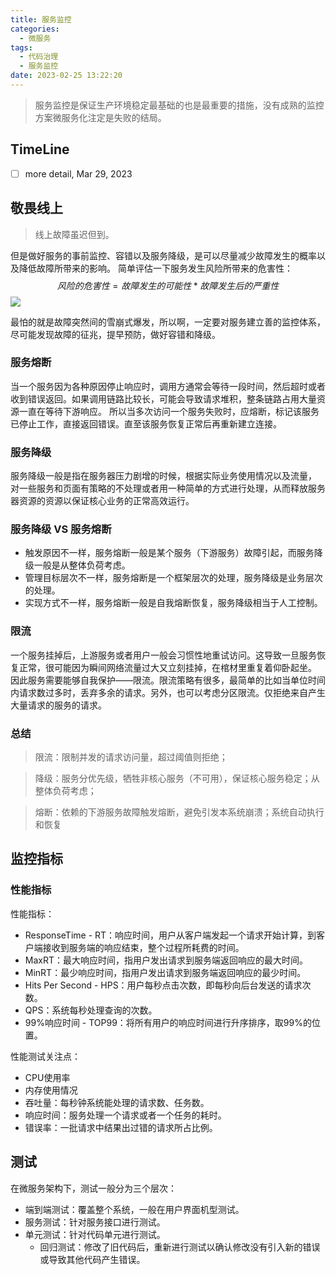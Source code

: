 ```yaml
---
title: 服务监控
categories:
  - 微服务
tags:
  - 代码治理
  - 服务监控
date: 2023-02-25 13:22:20
---
```

>服务监控是保证生产环境稳定最基础的也是最重要的措施，没有成熟的监控方案微服务化注定是失败的结局。

## TimeLine
- [ ] more detail, Mar 29, 2023

## 敬畏线上
>线上故障虽迟但到。

但是做好服务的事前监控、容错以及服务降级，是可以尽量减少故障发生的概率以及降低故障所带来的影响。
简单评估一下服务发生风险所带来的危害性：
$$风险的危害性=故障发生的可能性 * 故障发生后的严重性$$
![](/images/fault.png)

最怕的就是故障突然间的雪崩式爆发，所以啊，一定要对服务建立善的监控体系，尽可能发现故障的征兆，提早预防，做好容错和降级。

### 服务熔断
当一个服务因为各种原因停止响应时，调用方通常会等待一段时间，然后超时或者收到错误返回。如果调用链路比较长，可能会导致请求堆积，整条链路占用大量资源一直在等待下游响应。
所以当多次访问一个服务失败时，应熔断，标记该服务已停止工作，直接返回错误。直至该服务恢复正常后再重新建立连接。

### 服务降级
服务降级一般是指在服务器压力剧增的时候，根据实际业务使用情况以及流量，
对一些服务和页面有策略的不处理或者用一种简单的方式进行处理，从而释放服务器资源的资源以保证核心业务的正常高效运行。

### 服务降级 VS 服务熔断

- 触发原因不一样，服务熔断一般是某个服务（下游服务）故障引起，而服务降级一般是从整体负荷考虑。
- 管理目标层次不一样，服务熔断是一个框架层次的处理，服务降级是业务层次的处理。
- 实现方式不一样，服务熔断一般是自我熔断恢复，服务降级相当于人工控制。


### 限流
一个服务挂掉后，上游服务或者用户一般会习惯性地重试访问。这导致一旦服务恢复正常，很可能因为瞬间网络流量过大又立刻挂掉，在棺材里重复着仰卧起坐。
因此服务需要能够自我保护——限流。限流策略有很多，最简单的比如当单位时间内请求数过多时，丢弃多余的请求。另外，也可以考虑分区限流。仅拒绝来自产生大量请求的服务的请求。

### 总结

>限流：限制并发的请求访问量，超过阈值则拒绝；

>降级：服务分优先级，牺牲非核心服务（不可用），保证核心服务稳定；从整体负荷考虑；

>熔断：依赖的下游服务故障触发熔断，避免引发本系统崩溃；系统自动执行和恢复

## 监控指标

### 性能指标
性能指标：
- ResponseTime - RT：响应时间，用户从客户端发起一个请求开始计算，到客户端接收到服务端的响应结束，整个过程所耗费的时间。
- MaxRT：最大响应时间，指用户发出请求到服务端返回响应的最大时间。
- MinRT：最少响应时间，指用户发出请求到服务端返回响应的最少时间。
- Hits Per Second - HPS：用户每秒点击次数，即每秒向后台发送的请求次数。
- QPS：系统每秒处理查询的次数。
- 99%响应时间 - TOP99：将所有用户的响应时间进行升序排序，取99%的位置。

性能测试关注点：
- CPU使用率
- 内存使用情况
- 吞吐量：每秒钟系统能处理的请求数、任务数。
- 响应时间：服务处理一个请求或者一个任务的耗时。
- 错误率：一批请求中结果出过错的请求所占比例。


## 测试
在微服务架构下，测试一般分为三个层次：
- 端到端测试：覆盖整个系统，一般在用户界面机型测试。
- 服务测试：针对服务接口进行测试。
- 单元测试：针对代码单元进行测试。 
  - 回归测试：修改了旧代码后，重新进行测试以确认修改没有引入新的错误或导致其他代码产生错误。
  
